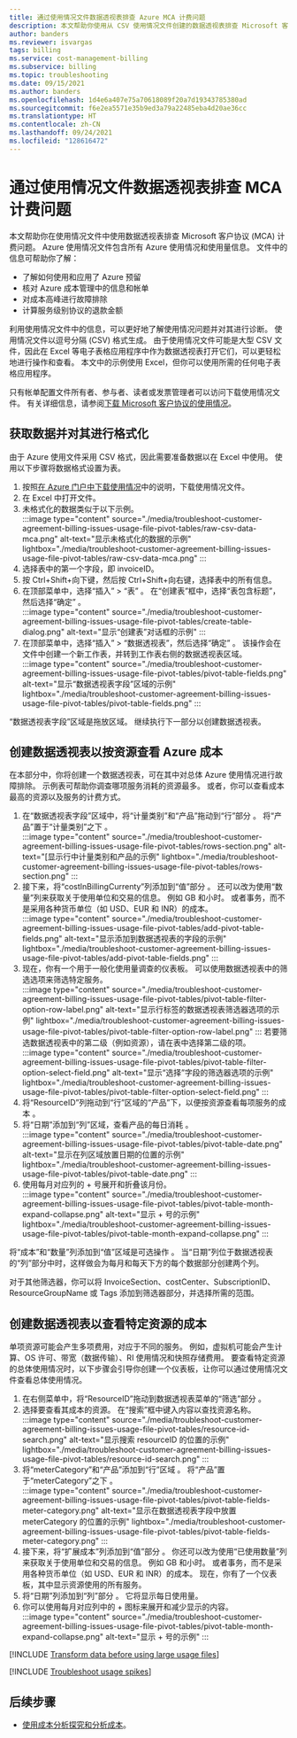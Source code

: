 ```yaml
---
title: 通过使用情况文件数据透视表排查 Azure MCA 计费问题
description: 本文帮助你使用从 CSV 使用情况文件创建的数据透视表排查 Microsoft 客户协议 (MCA) 计费问题。
author: banders
ms.reviewer: isvargas
tags: billing
ms.service: cost-management-billing
ms.subservice: billing
ms.topic: troubleshooting
ms.date: 09/15/2021
ms.author: banders
ms.openlocfilehash: 1d4e6a407e75a70618089f20a7d19343785380ad
ms.sourcegitcommit: f6e2ea5571e35b9ed3a79a22485eba4d20ae36cc
ms.translationtype: HT
ms.contentlocale: zh-CN
ms.lasthandoff: 09/24/2021
ms.locfileid: "128616472"
---
```

# <a name="troubleshoot-mca-billing-issues-with-usage-file-pivot-tables"></a>通过使用情况文件数据透视表排查 MCA 计费问题

本文帮助你在使用情况文件中使用数据透视表排查 Microsoft 客户协议 (MCA) 计费问题。 Azure 使用情况文件包含所有 Azure 使用情况和使用量信息。 文件中的信息可帮助你了解：

- 了解如何使用和应用了 Azure 预留
- 核对 Azure 成本管理中的信息和帐单
- 对成本高峰进行故障排除
- 计算服务级别协议的退款金额

利用使用情况文件中的信息，可以更好地了解使用情况问题并对其进行诊断。 使用情况文件以逗号分隔 (CSV) 格式生成。 由于使用情况文件可能是大型 CSV 文件，因此在 Excel 等电子表格应用程序中作为数据透视表打开它们，可以更轻松地进行操作和查看。 本文中的示例使用 Excel，但你可以使用所需的任何电子表格应用程序。

只有帐单配置文件所有者、参与者、读者或发票管理者可以访问下载使用情况文件。 有关详细信息，请参阅[下载 Microsoft 客户协议的使用情况](../understand/download-azure-daily-usage.md)。 

## <a name="get-the-data-and-format-it"></a>获取数据并对其进行格式化

由于 Azure 使用文件采用 CSV 格式，因此需要准备数据以在 Excel 中使用。 使用以下步骤将数据格式设置为表。

1. 按照[在 Azure 门户中下载使用情况](../understand/download-azure-daily-usage.md)中的说明，下载使用情况文件。
1. 在 Excel 中打开文件。
1. 未格式化的数据类似于以下示例。  
    :::image type="content" source="./media/troubleshoot-customer-agreement-billing-issues-usage-file-pivot-tables/raw-csv-data-mca.png" alt-text="显示未格式化的数据的示例" lightbox="./media/troubleshoot-customer-agreement-billing-issues-usage-file-pivot-tables/raw-csv-data-mca.png" :::
1. 选择表中的第一个字段，即 invoiceID。
1. 按 Ctrl+Shift+向下键，然后按 Ctrl+Shift+向右键，选择表中的所有信息。
1. 在顶部菜单中，选择“插入” > “表” 。 在“创建表”框中，选择“表包含标题”，然后选择“确定” 。  
:::image type="content" source="./media/troubleshoot-customer-agreement-billing-issues-usage-file-pivot-tables/create-table-dialog.png" alt-text="显示“创建表”对话框的示例" :::
1. 在顶部菜单中，选择“插入” > “数据透视表”，然后选择“确定”  。 该操作会在文件中创建一个新工作表，并转到工作表右侧的数据透视表区域。  
    :::image type="content" source="./media/troubleshoot-customer-agreement-billing-issues-usage-file-pivot-tables/pivot-table-fields.png" alt-text="显示“数据透视表字段”区域的示例" lightbox="./media/troubleshoot-customer-agreement-billing-issues-usage-file-pivot-tables/pivot-table-fields.png" :::

“数据透视表字段”区域是拖放区域。 继续执行下一部分以创建数据透视表。

## <a name="create-pivot-table-to-view-azure-costs-by-resources"></a>创建数据透视表以按资源查看 Azure 成本

在本部分中，你将创建一个数据透视表，可在其中对总体 Azure 使用情况进行故障排除。 示例表可帮助你调查哪项服务消耗的资源最多。 或者，你可以查看成本最高的资源以及服务的计费方式。

1. 在“数据透视表字段”区域中，将“计量类别”和“产品”拖动到“行”部分  。 将“产品”置于“计量类别”之下 。  
    :::image type="content" source="./media/troubleshoot-customer-agreement-billing-issues-usage-file-pivot-tables/rows-section.png" alt-text="[显示行中计量类别和产品的示例" lightbox="./media/troubleshoot-customer-agreement-billing-issues-usage-file-pivot-tables/rows-section.png" :::
1. 接下来，将“costInBillingCurrenty”列添加到“值”部分 。 还可以改为使用“数量”列来获取关于使用单位和交易的信息。 例如 GB 和小时。 或者事务，而不是采用各种货币单位（如 USD、EUR 和 INR）的成本。  
    :::image type="content" source="./media/troubleshoot-customer-agreement-billing-issues-usage-file-pivot-tables/add-pivot-table-fields.png" alt-text="显示添加到数据透视表的字段的示例" lightbox="./media/troubleshoot-customer-agreement-billing-issues-usage-file-pivot-tables/add-pivot-table-fields.png" :::
1. 现在，你有一个用于一般化使用量调查的仪表板。 可以使用数据透视表中的筛选选项来筛选特定服务。  
    :::image type="content" source="./media/troubleshoot-customer-agreement-billing-issues-usage-file-pivot-tables/pivot-table-filter-option-row-label.png" alt-text="显示行标签的数据透视表筛选器选项的示例" lightbox="./media/troubleshoot-customer-agreement-billing-issues-usage-file-pivot-tables/pivot-table-filter-option-row-label.png" :::
    若要筛选数据透视表中的第二级（例如资源），请在表中选择第二级的项。  
    :::image type="content" source="./media/troubleshoot-customer-agreement-billing-issues-usage-file-pivot-tables/pivot-table-filter-option-select-field.png" alt-text="显示“选择”字段的筛选器选项的示例" lightbox="./media/troubleshoot-customer-agreement-billing-issues-usage-file-pivot-tables/pivot-table-filter-option-select-field.png" :::
1. 将“ResourceID”列拖动到“行”区域的“产品”下，以便按资源查看每项服务的成本  。
1. 将“日期”添加到“列”区域，查看产品的每日消耗 。  
    :::image type="content" source="./media/troubleshoot-customer-agreement-billing-issues-usage-file-pivot-tables/pivot-table-date.png" alt-text="显示在列区域放置日期的位置的示例" lightbox="./media/troubleshoot-customer-agreement-billing-issues-usage-file-pivot-tables/pivot-table-date.png" :::
1. 使用每月对应列的 + 号展开和折叠该月份。  
    :::image type="content" source="./media/troubleshoot-customer-agreement-billing-issues-usage-file-pivot-tables/pivot-table-month-expand-collapse.png" alt-text="显示 + 号的示例" lightbox="./media/troubleshoot-customer-agreement-billing-issues-usage-file-pivot-tables/pivot-table-month-expand-collapse.png" :::

将“成本”和“数量”列添加到“值”区域是可选操作  。 当“日期”列位于数据透视表的“列”部分中时，这样做会为每月和每天下方的每个数据部分创建两个列。

对于其他筛选器，你可以将 InvoiceSection、costCenter、SubscriptionID、ResourceGroupName 或 Tags 添加到筛选器部分，并选择所需的范围。

## <a name="create-pivot-table-to-view-cost-for-a-specific-resource"></a>创建数据透视表以查看特定资源的成本

单项资源可能会产生多项费用，对应于不同的服务。 例如，虚拟机可能会产生计算、OS 许可、带宽（数据传输）、RI 使用情况和快照存储费用。 要查看特定资源的总体使用情况时，以下步骤会引导你创建一个仪表板，让你可以通过使用情况文件查看总体使用情况。

1. 在右侧菜单中，将“ResourceID”拖动到数据透视表菜单的“筛选”部分 。
1. 选择要查看其成本的资源。 在“搜索”框中键入内容以查找资源名称。  
    :::image type="content" source="./media/troubleshoot-customer-agreement-billing-issues-usage-file-pivot-tables/resource-id-search.png" alt-text="显示搜索 resourceID 的位置的示例" lightbox="./media/troubleshoot-customer-agreement-billing-issues-usage-file-pivot-tables/resource-id-search.png" :::
1. 将“meterCategory”和“产品”添加到“行”区域  。 将“产品”置于“meterCategory”之下 。  
    :::image type="content" source="./media/troubleshoot-customer-agreement-billing-issues-usage-file-pivot-tables/pivot-table-fields-meter-category.png" alt-text="显示在数据透视表字段中放置 meterCategory 的位置的示例" lightbox="./media/troubleshoot-customer-agreement-billing-issues-usage-file-pivot-tables/pivot-table-fields-meter-category.png" :::
1. 接下来，将“扩展成本”列添加到“值”部分 。 你还可以改为使用“已使用数量”列来获取关于使用单位和交易的信息。 例如 GB 和小时。 或者事务，而不是采用各种货币单位（如 USD、EUR 和 INR）的成本。 现在，你有了一个仪表板，其中显示资源使用的所有服务。
1. 将“日期”列添加到“列”部分 。 它将显示每日使用量。
1. 你可以使用每月对应列中的 + 图标来展开和减少显示的内容。  
    :::image type="content" source="./media/troubleshoot-customer-agreement-billing-issues-usage-file-pivot-tables/pivot-table-month-expand-collapse.png" alt-text="显示 + 号的示例" :::

[!INCLUDE [Transform data before using large usage files](../../../includes/cost-management-billing-transform-data-before-using-large-usage-files.md)]

[!INCLUDE [Troubleshoot usage spikes](../../../includes/cost-management-billing-troubleshoot-usage-spikes.md)]

## <a name="next-steps"></a>后续步骤

- [使用成本分析探究和分析成本](../costs/quick-acm-cost-analysis.md)。